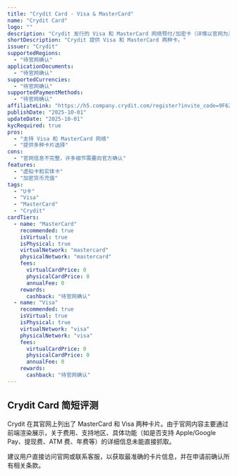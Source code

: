 ```yaml
---
title: "Crydit Card - Visa & MasterCard"
name: "Crydit Card"
logo: ""
description: "Crydit 发行的 Visa 和 MasterCard 网络预付/加密卡（详情以官网为准）。"
shortDescription: "Crydit 提供 Visa 和 MasterCard 两种卡。"
issuer: "Crydit"
supportedRegions:
  - "待官网确认"
applicationDocuments:
  - "待官网确认"
supportedCurrencies:
  - "待官网确认"
supportedPaymentMethods:
  - "待官网确认"
affiliateLink: "https://h5.company.crydit.com/register?invite_code=9F6266VY"
publishDate: "2025-10-01"
updateDate: "2025-10-01"
kycRequired: true
pros:
  - "支持 Visa 和 MasterCard 网络"
  - "提供多种卡片选择"
cons:
  - "官网信息不完整，许多细节需要向官方确认"
features:
  - "虚拟卡和实体卡"
  - "加密货币充值"
tags:
  - "U卡"
  - "Visa"
  - "MasterCard"
  - "Crydit"
cardTiers:
  - name: "MasterCard"
    recommended: true
    isVirtual: true
    isPhysical: true
    virtualNetwork: "mastercard"
    physicalNetwork: "mastercard"
    fees:
      virtualCardPrice: 0
      physicalCardPrice: 0
      annualFee: 0
    rewards:
      cashback: "待官网确认"
  - name: "Visa"
    recommended: true
    isVirtual: true
    isPhysical: true
    virtualNetwork: "visa"
    physicalNetwork: "visa"
    fees:
      virtualCardPrice: 0
      physicalCardPrice: 0
      annualFee: 0
    rewards:
      cashback: "待官网确认"
---
```


## Crydit Card 简短评测
Crydit 在其官网上列出了 MasterCard 和 Visa 两种卡片。由于官网内容主要通过前端渲染展示，关于费用、支持地区、具体功能（如是否支持 Apple/Google Pay、提现费、ATM 费、年费等）的详细信息未能直接抓取。

建议用户直接访问官网或联系客服，以获取最准确的卡片信息，并在申请前确认所有相关条款。